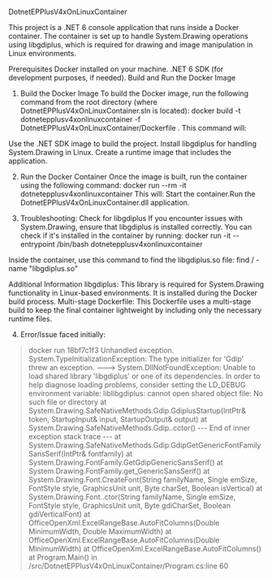 DotnetEPPlusV4xOnLinuxContainer

This project is a .NET 6 console application that runs inside a Docker container. The container is set up to handle System.Drawing operations using libgdiplus, which is required for drawing and image manipulation in Linux environments.

Prerequisites
Docker installed on your machine.
.NET 6 SDK (for development purposes, if needed).
Build and Run the Docker Image

1. Build the Docker Image
To build the Docker image, run the following command from the root directory (where DotnetEPPlusV4xOnLinuxContainer.sln is located):
docker build -t dotnetepplusv4xonlinuxcontainer -f DotnetEPPlusV4xOnLinuxContainer/Dockerfile .
This command will:

Use the .NET SDK image to build the project.
Install libgdiplus for handling System.Drawing in Linux.
Create a runtime image that includes the application.

2. Run the Docker Container
Once the image is built, run the container using the following command:
docker run --rm -it dotnetepplusv4xonlinuxcontainer
This will:
Start the container.Run the DotnetEPPlusV4xOnLinuxContainer.dll application.

3. Troubleshooting: Check for libgdiplus
If you encounter issues with System.Drawing, ensure that libgdiplus is installed correctly. You can check if it's installed in the container by running:
docker run -it --entrypoint /bin/bash dotnetepplusv4xonlinuxcontainer

Inside the container, use this command to find the libgdiplus.so file:
find / -name "libgdiplus.so"

Additional Information
libgdiplus: This library is required for System.Drawing functionality in Linux-based environments. It is installed during the Docker build process.
Multi-stage Dockerfile: This Dockerfile uses a multi-stage build to keep the final container lightweight by including only the necessary runtime files.


4. Error/Issue faced initially:
>docker run 18bf7c1f3
Unhandled exception. System.TypeInitializationException: The type initializer for 'Gdip' threw an exception.
 ---> System.DllNotFoundException: Unable to load shared library 'libgdiplus' or one of its dependencies. In order to help diagnose loading problems, consider setting the LD_DEBUG environment variable: liblibgdiplus: cannot open shared object file: No such file or directory
   at System.Drawing.SafeNativeMethods.Gdip.GdiplusStartup(IntPtr& token, StartupInput& input, StartupOutput& output)
   at System.Drawing.SafeNativeMethods.Gdip..cctor()
   --- End of inner exception stack trace ---
   at System.Drawing.SafeNativeMethods.Gdip.GdipGetGenericFontFamilySansSerif(IntPtr& fontfamily)
   at System.Drawing.FontFamily.GetGdipGenericSansSerif()
   at System.Drawing.FontFamily.get_GenericSansSerif()
   at System.Drawing.Font.CreateFont(String familyName, Single emSize, FontStyle style, GraphicsUnit unit, Byte charSet, Boolean isVertical)
   at System.Drawing.Font..ctor(String familyName, Single emSize, FontStyle style, GraphicsUnit unit, Byte gdiCharSet, Boolean gdiVerticalFont)
   at OfficeOpenXml.ExcelRangeBase.AutoFitColumns(Double MinimumWidth, Double MaximumWidth)
   at OfficeOpenXml.ExcelRangeBase.AutoFitColumns(Double MinimumWidth)
   at OfficeOpenXml.ExcelRangeBase.AutoFitColumns()
   at Program.Main() in /src/DotnetEPPlusV4xOnLinuxContainer/Program.cs:line 60
>
>
